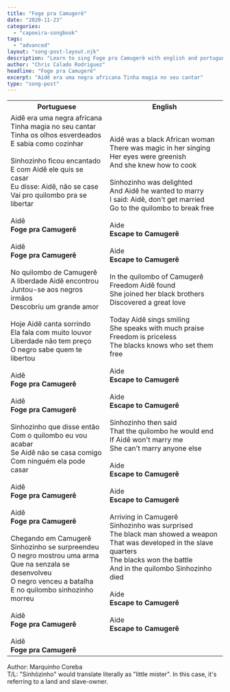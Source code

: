 ```yaml
---
title: "Foge pra Camugerê"
date: "2020-11-23"
categories:
  - "capoeira-songbook"
tags:
  - "advanced"
layout: "song-post-layout.njk"
description: "Learn to sing Foge pra Camugerê with english and portuguese translations along with a video to help you learn."
author: "Chris Calado Rodriguez"
headline: "Foge pra Camugerê"
excerpt: "Aidê era uma negra africana Tinha magia no seu cantar"
type: "song-post"
---
```


<table class="capoeira-table">
    <tr class="header-row">
        <th>Portuguese</th>
        <th>English</th>
    </tr>
    <tr>
        <td>Aidê era uma negra africana<br>
Tinha magia no seu cantar<br>
Tinha os olhos esverdeados<br>
E sabia como cozinhar<br><br>
Sinhozinho ficou encantado<br>
E com Aidê ele quis se casar<br>
Eu disse: Aidê, não se case<br>
Vai pro quilombo pra se libertar<br><br>
Aidê<br>
<strong>Foge pra Camugerê</strong><br><br>
Aidê<br>
<strong>Foge pra Camugerê</strong><br><br>
No quilombo de Camugerê<br>
A liberdade Aidê encontrou<br>
Juntou-se aos negros irmãos<br>
Descobriu um grande amor<br><br>
Hoje Aidê canta sorrindo<br>
Ela fala com muito louvor<br>
Liberdade não tem preço<br>
O negro sabe quem te libertou<br><br>
Aidê<br>
<strong>Foge pra Camugerê</strong><br><br>
Aidê<br>
<strong>Foge pra Camugerê</strong><br><br>
Sinhozinho que disse então<br>
Com o quilombo eu vou acabar<br>
Se Aidê não se casa comigo<br>
Com ninguém ela pode casar<br><br>
Aidê<br>
<strong>Foge pra Camugerê</strong><br><br>
Aidê<br>
<strong>Foge pra Camugerê</strong><br><br>
Chegando em Camugerê<br>
Sinhozinho se surpreendeu<br>
O negro mostrou uma arma<br>
Que na senzala se desenvolveu<br>
O negro venceu a batalha<br>
E no quilombo sinhozinho morreu<br><br>
Aidê<br>
<strong>Foge pra Camugerê</strong><br><br>
Aidê<br>
<strong>Foge pra Camugerê</strong></td>
        <td>Aidê was a black African woman<br>
There was magic in her singing<br>
Her eyes were greenish<br>
And she knew how to cook<br><br>
Sinhozinho was delighted<br>
And Aidê he wanted to marry<br>
I said: Aidê, don't get married<br>
Go to the quilombo to break free<br><br>
Aide<br>
<strong>Escape to Camugerê</strong><br><br>
Aide<br>
<strong>Escape to Camugerê</strong><br><br>
In the quilombo of Camugerê<br>
Freedom Aidê found<br>
She joined her black brothers<br>
Discovered a great love<br><br>
Today Aidê sings smiling<br>
She speaks with much praise<br>
Freedom is priceless<br>
The blacks knows who set them free<br><br>
Aide<br>
<strong>Escape to Camugerê</strong><br><br>
Aide<br>
<strong>Escape to Camugerê</strong><br><br>
Sinhozinho then said<br>
That the quilombo he would end<br>
If Aidê won't marry me<br>
She can't marry anyone else<br><br>
Aide<br>
<strong>Escape to Camugerê</strong><br><br>
Aide<br>
<strong>Escape to Camugerê</strong><br><br>
Arriving in Camugerê<br>
Sinhozinho was surprised<br>
The black man showed a weapon<br>
That was developed in the slave quarters<br>
The blacks won the battle<br>
And in the quilombo Sinhozinho died<br><br>
Aide<br>
<strong>Escape to Camugerê</strong><br><br>
Aide<br>
<strong>Escape to Camugerê</strong></td>
    </tr>
</table>
<figcaption>
Author: Marquinho Coreba<br>
T/L: "Sinhôzinho" would translate literally as "little mister". In this case, it's referring to a land and slave-owner.
</figcaption>